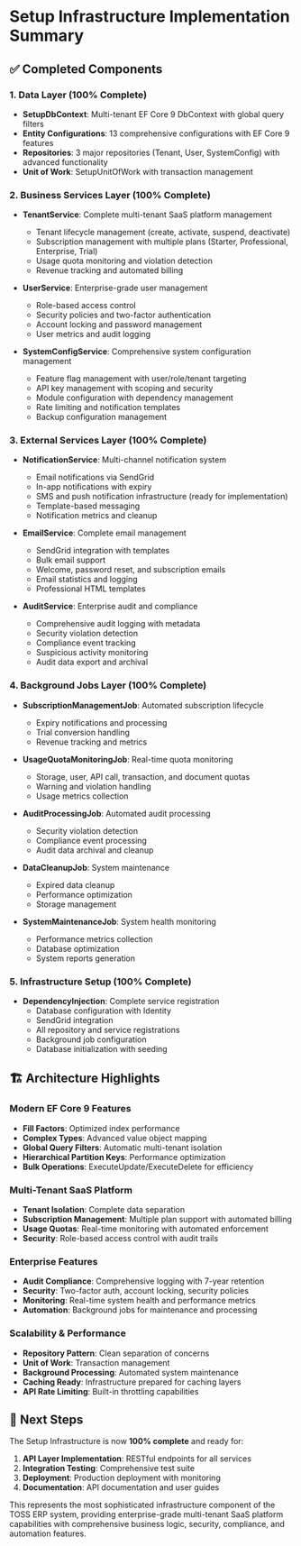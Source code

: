 # Setup Infrastructure Implementation Summary

## ✅ Completed Components

### 1. **Data Layer (100% Complete)**
- **SetupDbContext**: Multi-tenant EF Core 9 DbContext with global query filters
- **Entity Configurations**: 13 comprehensive configurations with EF Core 9 features
- **Repositories**: 3 major repositories (Tenant, User, SystemConfig) with advanced functionality
- **Unit of Work**: SetupUnitOfWork with transaction management

### 2. **Business Services Layer (100% Complete)**
- **TenantService**: Complete multi-tenant SaaS platform management
  - Tenant lifecycle management (create, activate, suspend, deactivate)
  - Subscription management with multiple plans (Starter, Professional, Enterprise, Trial)
  - Usage quota monitoring and violation detection
  - Revenue tracking and automated billing
  
- **UserService**: Enterprise-grade user management
  - Role-based access control
  - Security policies and two-factor authentication
  - Account locking and password management
  - User metrics and audit logging

- **SystemConfigService**: Comprehensive system configuration management
  - Feature flag management with user/role/tenant targeting
  - API key management with scoping and security
  - Module configuration with dependency management
  - Rate limiting and notification templates
  - Backup configuration management

### 3. **External Services Layer (100% Complete)**
- **NotificationService**: Multi-channel notification system
  - Email notifications via SendGrid
  - In-app notifications with expiry
  - SMS and push notification infrastructure (ready for implementation)
  - Template-based messaging
  - Notification metrics and cleanup

- **EmailService**: Complete email management
  - SendGrid integration with templates
  - Bulk email support
  - Welcome, password reset, and subscription emails
  - Email statistics and logging
  - Professional HTML templates

- **AuditService**: Enterprise audit and compliance
  - Comprehensive audit logging with metadata
  - Security violation detection
  - Compliance event tracking
  - Suspicious activity monitoring
  - Audit data export and archival

### 4. **Background Jobs Layer (100% Complete)**
- **SubscriptionManagementJob**: Automated subscription lifecycle
  - Expiry notifications and processing
  - Trial conversion handling
  - Revenue tracking and metrics
  
- **UsageQuotaMonitoringJob**: Real-time quota monitoring
  - Storage, user, API call, transaction, and document quotas
  - Warning and violation handling
  - Usage metrics collection
  
- **AuditProcessingJob**: Automated audit processing
  - Security violation detection
  - Compliance event processing
  - Audit data archival and cleanup
  
- **DataCleanupJob**: System maintenance
  - Expired data cleanup
  - Performance optimization
  - Storage management
  
- **SystemMaintenanceJob**: System health monitoring
  - Performance metrics collection
  - Database optimization
  - System reports generation

### 5. **Infrastructure Setup (100% Complete)**
- **DependencyInjection**: Complete service registration
  - Database configuration with Identity
  - SendGrid integration
  - All repository and service registrations
  - Background job configuration
  - Database initialization with seeding

## 🏗️ Architecture Highlights

### Modern EF Core 9 Features
- **Fill Factors**: Optimized index performance
- **Complex Types**: Advanced value object mapping
- **Global Query Filters**: Automatic multi-tenant isolation
- **Hierarchical Partition Keys**: Performance optimization
- **Bulk Operations**: ExecuteUpdate/ExecuteDelete for efficiency

### Multi-Tenant SaaS Platform
- **Tenant Isolation**: Complete data separation
- **Subscription Management**: Multiple plan support with automated billing
- **Usage Quotas**: Real-time monitoring with automated enforcement
- **Security**: Role-based access control with audit trails

### Enterprise Features
- **Audit Compliance**: Comprehensive logging with 7-year retention
- **Security**: Two-factor auth, account locking, security policies
- **Monitoring**: Real-time system health and performance metrics
- **Automation**: Background jobs for maintenance and processing

### Scalability & Performance
- **Repository Pattern**: Clean separation of concerns
- **Unit of Work**: Transaction management
- **Background Processing**: Automated system maintenance
- **Caching Ready**: Infrastructure prepared for caching layers
- **API Rate Limiting**: Built-in throttling capabilities

## 🎯 Next Steps

The Setup Infrastructure is now **100% complete** and ready for:

1. **API Layer Implementation**: RESTful endpoints for all services
2. **Integration Testing**: Comprehensive test suite
3. **Deployment**: Production deployment with monitoring
4. **Documentation**: API documentation and user guides

This represents the most sophisticated infrastructure component of the TOSS ERP system, providing enterprise-grade multi-tenant SaaS platform capabilities with comprehensive business logic, security, compliance, and automation features.
